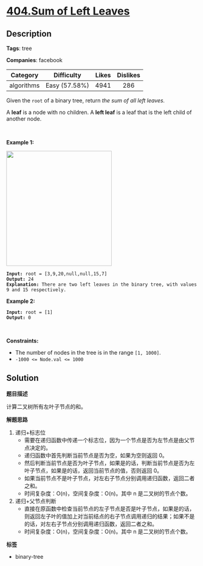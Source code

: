 # [404.Sum of Left Leaves](https://leetcode.com/problems/sum-of-left-leaves/description/)

## Description

**Tags**: tree

**Companies**: facebook

|  Category  |  Difficulty   | Likes | Dislikes |
| :--------: | :-----------: | :---: | :------: |
| algorithms | Easy (57.58%) | 4941  |   286    |

<p>Given the <code>root</code> of a binary tree, return <em>the sum of all left leaves.</em></p>
<p>A <strong>leaf</strong> is a node with no children. A <strong>left leaf</strong> is a leaf that is the left child of another node.</p>
<p>&nbsp;</p>
<p><strong class="example">Example 1:</strong></p>
<img alt="" src="https://assets.leetcode.com/uploads/2021/04/08/leftsum-tree.jpg" style="width: 277px; height: 302px;" />
<pre><code><strong>Input:</strong> root = [3,9,20,null,null,15,7]
<strong>Output:</strong> 24
<strong>Explanation:</strong> There are two left leaves in the binary tree, with values 9 and 15 respectively.</code></pre>
<p><strong class="example">Example 2:</strong></p>
<pre><code><strong>Input:</strong> root = [1]
<strong>Output:</strong> 0</code></pre>
<p>&nbsp;</p>
<p><strong>Constraints:</strong></p>
<ul>
  <li>The number of nodes in the tree is in the range <code>[1, 1000]</code>.</li>
  <li><code>-1000 &lt;= Node.val &lt;= 1000</code></li>
</ul>

## Solution

**题目描述**

计算二叉树所有左叶子节点的和。

**解题思路**

1. 递归+标志位
   - 需要在递归函数中传递一个标志位，因为一个节点是否为左节点是由父节点决定的。
   - 递归函数中首先判断当前节点是否为空，如果为空则返回 0。
   - 然后判断当前节点是否为叶子节点，如果是的话，判断当前节点是否为左叶子节点，如果是的话，返回当前节点的值，否则返回 0。
   - 如果当前节点不是叶子节点，对左右子节点分别调用递归函数，返回二者之和。
   - 时间复杂度：O(n)，空间复杂度：O(n)。其中 n 是二叉树的节点个数。
2. 递归+父节点判断
   - 直接在原函数中检查当前节点的左子节点是否是叶子节点，如果是的话，则返回左子叶的值加上对当前结点的右子节点调用递归的结果；如果不是的话，对左右子节点分别调用递归函数，返回二者之和。
   - 时间复杂度：O(n)，空间复杂度：O(n)。其中 n 是二叉树的节点个数。

**标签**

- binary-tree
